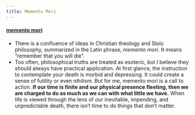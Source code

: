 ```yaml
---
title: Memento Mori
---
```


#### [memento mori](https://breakingmuscle.com/fitness/you-dont-have-time)

- There is a confluence of ideas in Christian theology and Stoic philosophy, summarized in the Latin phrase, *memento mori*. It means “remember that you will die”.
- Too often, philosophical truths are treated as esoteric, but I believe they should always have practical application. At first glance, the instruction to contemplate your death is morbid and depressing. It could create a sense of futility or even nihilism. But for me, memento mori is a call to action. **If our time is finite and our physical presence fleeting, then we are charged to do as much as we can with what little we have.** When life is viewed through the lens of our inevitable, impending, and unpredictable death, there isn’t time to do things that don’t matter.
